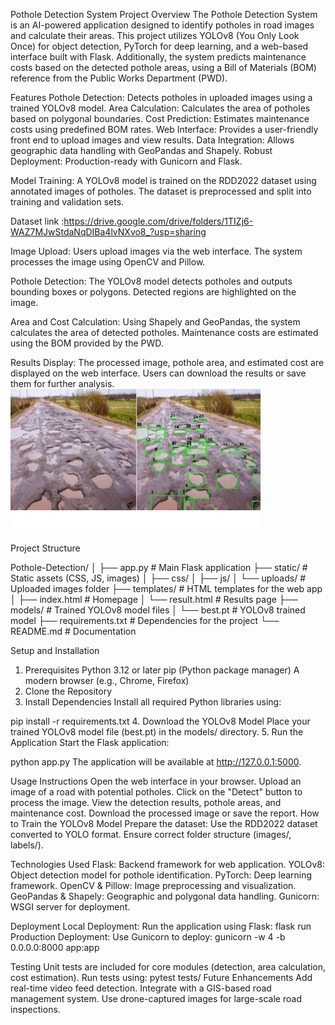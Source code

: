 Pothole Detection System
Project Overview
The Pothole Detection System is an AI-powered application designed to identify potholes in road images and calculate their areas. This project utilizes YOLOv8 (You Only Look Once) for object detection, PyTorch for deep learning, and a web-based interface built with Flask. Additionally, the system predicts maintenance costs based on the detected pothole areas, using a Bill of Materials (BOM) reference from the Public Works Department (PWD).

Features
Pothole Detection: Detects potholes in uploaded images using a trained YOLOv8 model.
Area Calculation: Calculates the area of potholes based on polygonal boundaries.
Cost Prediction: Estimates maintenance costs using predefined BOM rates. 
Web Interface: Provides a user-friendly front end to upload images and view results.
Data Integration: Allows geographic data handling with GeoPandas and Shapely.
Robust Deployment: Production-ready with Gunicorn and Flask.

Model Training:
A YOLOv8 model is trained on the RDD2022 dataset using annotated images of potholes.
The dataset is preprocessed and split into training and validation sets.

Dataset link :https://drive.google.com/drive/folders/1TIZj6-WAZ7MJwStdaNqDIBa4lvNXvo8_?usp=sharing

Image Upload:
Users upload images via the web interface.
The system processes the image using OpenCV and Pillow.

Pothole Detection:
The YOLOv8 model detects potholes and outputs bounding boxes or polygons.
Detected regions are highlighted on the image.

Area and Cost Calculation:
Using Shapely and GeoPandas, the system calculates the area of detected potholes.
Maintenance costs are estimated using the BOM provided by the PWD.

Results Display:
The processed image, pothole area, and estimated cost are displayed on the web interface.
Users can download the results or save them for further analysis.
 <img src="result.jpg" alt="Sample 1" width="400"/>



Project Structure

Pothole-Detection/
│
├── app.py                # Main Flask application
├── static/               # Static assets (CSS, JS, images)
│   ├── css/
│   ├── js/
│   └── uploads/          # Uploaded images folder
├── templates/            # HTML templates for the web app
│   ├── index.html        # Homepage
│   └── result.html       # Results page
├── models/               # Trained YOLOv8 model files
│   └── best.pt           # YOLOv8 trained model
├── requirements.txt      # Dependencies for the project
└── README.md             # Documentation


Setup and Installation
1. Prerequisites
Python 3.12 or later
pip (Python package manager)
A modern browser (e.g., Chrome, Firefox)
2. Clone the Repository
3. Install Dependencies
Install all required Python libraries using:


pip install -r requirements.txt
4. Download the YOLOv8 Model
Place your trained YOLOv8 model file (best.pt) in the models/ directory.
5. Run the Application
Start the Flask application:


python app.py
The application will be available at http://127.0.0.1:5000.

Usage Instructions
Open the web interface in your browser.
Upload an image of a road with potential potholes.
Click on the "Detect" button to process the image.
View the detection results, pothole areas, and maintenance cost.
Download the processed image or save the report.
How to Train the YOLOv8 Model
Prepare the dataset:
Use the RDD2022 dataset converted to YOLO format.
Ensure correct folder structure (images/, labels/).



Technologies Used
Flask: Backend framework for web application.
YOLOv8: Object detection model for pothole identification.
PyTorch: Deep learning framework.
OpenCV & Pillow: Image preprocessing and visualization.
GeoPandas & Shapely: Geographic and polygonal data handling.
Gunicorn: WSGI server for deployment.

Deployment
Local Deployment: Run the application using Flask:
flask run
Production Deployment: Use Gunicorn to deploy:
gunicorn -w 4 -b 0.0.0.0:8000 app:app

Testing
Unit tests are included for core modules (detection, area calculation, cost estimation).
Run tests using:
pytest tests/
Future Enhancements
Add real-time video feed detection.
Integrate with a GIS-based road management system.
Use drone-captured images for large-scale road inspections.
